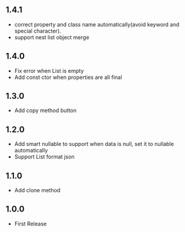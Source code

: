
## 1.4.1

* correct property and class name automatically(avoid keyword and special character).
* support nest list object merge

## 1.4.0

* Fix error when List is empty
* Add const ctor when properties are all final

## 1.3.0

* Add copy method button

## 1.2.0

* Add smart nullable to support when data is null, set it to nullable automatically
* Support List format json
  
## 1.1.0

* Add clone method

## 1.0.0

* First Release
